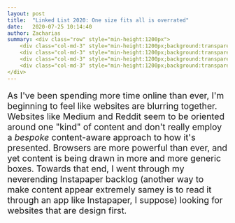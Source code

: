 ```yaml
---
layout: post
title:  "Linked List 2020: One size fits all is overrated"
date:   2020-07-25 10:14:40
author: Zacharias
summary: <div class="row" style="min-height:1200px">
    <div class="col-md-3" style="min-height:1200px;background:transparent url('assets/rich-web/colors.png') no-repeat center center /cover"></div>
    <div class="col-md-3" style="min-height:1200px;background:transparent url('assets/rich-web/chinachallenge.png') no-repeat center center /cover"></div>
    <div class="col-md-3" style="min-height:1200px;background:transparent url('assets/rich-web/computergs.png') no-repeat center center /cover"></div>
    <div class="col-md-3" style="min-height:1200px;background:transparent url('assets/rich-web/gwern.png') no-repeat center center /cover"></div>
</div>
---
```


<div class="row">
<div class="col-md-12">
<p style="font-size:1.4em">As I've been spending more time online than ever, I'm beginning to feel like websites are blurring together. Websites like Medium and Reddit seem to be oriented around one "kind" of content and don't really employ a <em>bespoke</em> content-aware approach to how it's presented. Browsers are more powerful than ever, and yet content is being drawn in more and more generic boxes. Towards that end, I went through my neverending Instapaper backlog (another way to make content appear extremely samey is to read it through an app like Instapaper, I suppose) looking for websites that are design first.</p>
</div>
</div>

<div class="row" style="min-height:1200px">
    <div class="col-md-3" style="min-height:1200px;background:transparent url('assets/rich-web/colors.png') no-repeat center center /cover"></div>
    <div class="col-md-3" style="min-height:1200px;background:transparent url('assets/rich-web/chinachallenge.png') no-repeat center center /cover"></div>
    <div class="col-md-3" style="min-height:1200px;background:transparent url('assets/rich-web/computergs.png') no-repeat center center /cover"></div>
    <div class="col-md-3" style="min-height:1200px;background:transparent url('assets/rich-web/gwern.png') no-repeat center center /cover"></div>
</div>




https://brutalistwebsites.com/